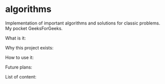 # algorithms

Implementation of important algorithms and solutions for classic problems.
My pocket GeeksForGeeks.

What is it:

Why this project exists:

How to use it:

Future plans:

List of content:
